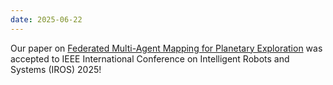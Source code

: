 ```yaml
---
date: 2025-06-22
---
```


Our paper on [Federated Multi-Agent Mapping for Planetary Exploration](https://arxiv.org/abs/2404.02289) was accepted to  IEEE International Conference on Intelligent Robots and Systems (IROS) 2025!